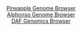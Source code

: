 <div id="Pineapple_Genome_Browser" align="center">
  <a href="https://igv.org/app/?sessionURL=blob:zZJdT9swFIb_iyXQJqVJnDQNiYSmAoXxDa3SQhGKTlMnNSS2azsNbdX_jldt2s2Q6MWmSb6wj_zxnsfPGi2IVJQzFCPPxoGNMbKQmvFmAJUoyQ1URKE4h1IRC0mSE0lYRlC8RjkoDUn_ypycaS1U7DhUi1YFrOC28m2oYMUZNMrOeOUc87KECZeguVTOkYQFd2ixaDVkAkLY5m3fDpwpaHCgFDPOFHcEYUXamPvSX6W0IIxXJK3qUtNtgNTkMRmndg7fuqNBN8uIUpdkeT497F6ed4d.LxmfdY7Hye33UdIZ7Q9owUDXkhy.PY5y3Bfh3Z53NNfutX6oe1FW9_R4Vqo9_2S_9yaoJOoQh_igHXjtLRrKpuTtf.raDLpj50GmlpnG_oV.GJ5JAn3oNYMiCIPrgw_63lio5FltTEDZTIYxdi3f7ViB12n9mOIDy3UjQ0dyiuKnZwtpCdmr2f60RnopjC9IkXm9VcdCXE6JRHErct0QR5EXtMO2G0V4Y61RLcu_h_Y06Ueh63U9r5PmtNRG5mmqmFA2MGYvstwuVjuyvLq5HT5ezNw973R1MmqEkcnz7x574ZDpbr_9R56eYWCe336hafYzqf6JeZ8JYuvJrrp1xnfSn98nL6fJSrzgOWMG1n17CfcXL68fAtoNTs5lBdrsNxWz_OncAiQFpk1hQRWd0JLq5chw5A2KsecbdVHGS25cRLKYfHEt18KB._W3ov7mefMO">Pineapple Genome Browser</a>
</div>
<div id="Alphonso_Genome_Browser" align="center">
  <a href="https://igv.org/app/?sessionURL=blob:zZJRT9swFIX_i6WhTUoTO2kSEqmaWlY2CoOupS0Uoch1nNQjsYPtJg1V__sM2rSXIdGHTZP8YF9d.55z_O1ATaVigoMYuDbybYSABdRaNFNcVgW9xCVVIM5woagFJM2opJxQEO9AhpXGs8mFubnWulKx4zBddUrMc2Erz8YlfhIcN8omonRORFHglZBYC6mcgcS1cFhedxq6wlVlm9me7Tsp1tjBRbUWXAmnojxPGvNe8quU5JSLkiblptDsRUBi9BiNqZ3hj_3FtE8IVeqctmdpr39.1p97w9nyc3CynF19WcyCxdGU5RzrjaS90.04CwbXRIbfRi3lFXlIr07rtj9S6p336Wi4rZikqodCdNz1XS.KTDCMp3T7P3k2ix3o.3Y63yxL.PV2efl9PNrmAxj67pMK2wvyiu.9BQpBNoYDQNYyjBG0PBhYvht0nrfo2ILwOR0pGIjv7i2gJSYPpv1uB3RbGVqAoo.bF3AsIGRKJYg7EYQhiiLX74ZdGEVob.3ARhZ_L9rT2SQKodt33SDJWKENymmieKVszLldk8zOnw7McuK1K39M5jejSgZ4Md6eoXIGa94OxasMmdEv32eMvkXRP6HuLUJsvToUtWbB0E23JiepoNNwWAcSzifsgi2vmz_E04XQmD0smkzIEmvTbyrm.JO2GkuGuTaFmim2YgXT7cKkKBoQI9cz0AIiCmEoBDJfvYcWtJAPP_yG09vf738A">Alphonso Genome Browser</a>
</div>


<div id="DAF_Genomics_Browser" align="center">
  <a href="https://ink-blot.github.io/?sessionURL=blob:tZNra9swFIb_iyD95Kvs2LUhDLdL1pJ0o8mcQEoJJ_ZxYmZJniQvbUP..1SvY7ALY9CBpCNxLu.RHnQkX1CqWnCSEur4Q8f3iUXUXhwWwNoG3wNDRdIKGoUWkVihRF4gSY.kAqUhn89M5l7rVqWuW0Jl75ALVhfKUYEDra1Ep_doQm3qAIMnweGgnEIwE6zBhabdC66EC0WBStme2yLfbQ5glu..TV8SN6xrdN2rbkwTprHSqcB0W_MSH_7SyH9QNqN.k60WWZ8_xcfrcpRNr7NlMM7X76LLdf7hapVHq7NFveOgO4mjxccBvQA2XbNnWyyXbRRP6PZKVrdcPY0Hwduz8UNbS1QjP_bPwyENE4.cLNKIojMYSLGXfuqHVkzPLRqG9ss2GEbmHaSoSXp3bxEtofhkwu.ORD.2BhZR.LnruVlEyBIlSe3E82I_SegwjEMvSfyTdSSdbF6Z5iSfJ7FHM0ojZwvM6Fd10z.hEfrV.Voof6ps5r.i0g1PspwO6GRmWBkzn12226TbDcMMb8XFzW9hPX.eP16uEpKBNq5vxxc00BhNhlz_YBOc7k9fAQ--">DAF Genomics Browser</a>
</div>
